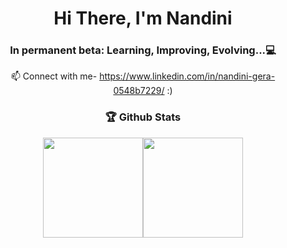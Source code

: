 <h1 align="center">Hi There, I'm Nandini</h1>
<h3 align="center">In permanent beta: Learning, Improving, Evolving...💻</h3>

<p align="center" style={{ textAlign: 'center' }}>
    📫 Connect with me-
  <a href="https://www.linkedin.com/in/nandini-gera-0548b7229/">https://www.linkedin.com/in/nandini-gera-0548b7229/</a> :)
</p>   

<h3 align="center">🏆 Github Stats</h3>   
<div align="center">
<img align="center" src="https://github-readme-stats.vercel.app/api?&count_private=true&include_all_commits=true&username=nandinigera&theme=tokyonight&hide_border=true&border_radius=50" height="160px" /><img src="https://streak-stats.demolab.com?user=nandinigera&theme=tokyonight&hide_border=true&border_radius=50" height="160px" align="center" />
<!-- <img src= "https://github-readme-stats.vercel.app/api/top-langs/?username=nandinigera&theme=tokyonight&hide_border=true&border_radius=50" height="160px"  align="center"/> -->
</div>
